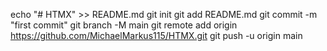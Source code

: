 echo "# HTMX" >> README.md
git init
git add README.md
git commit -m "first commit"
git branch -M main
git remote add origin https://github.com/MichaelMarkus115/HTMX.git
git push -u origin main